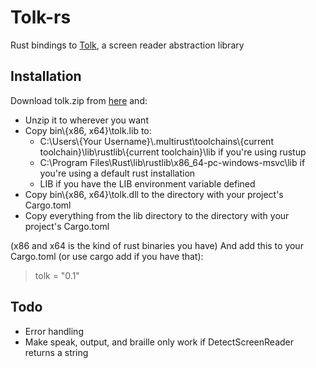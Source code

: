 # Tolk-rs
Rust bindings to [Tolk](https://github.com/dkager/tolk), a screen reader abstraction library

## Installation
Download tolk.zip from [here](https://ci.appveyor.com/api/projects/dkager/tolk/artifacts/tolk.zip?branch=master) and:
* Unzip it to wherever you want
* Copy bin\\{x86, x64}\tolk.lib to:
  * C:\Users\\{Your Username}\\.multirust\toolchains\\{current toolchain}\lib\rustlib\\{current toolchain}\lib if you're using rustup
  * C:\Program Files\Rust\lib\rustlib\x86_64-pc-windows-msvc\lib if you're using a default rust installation
  * LIB if you have the LIB environment variable defined
* Copy bin\\{x86, x64}\tolk.dll to the directory with your project's Cargo.toml
* Copy everything from the lib directory to the directory with your project's Cargo.toml

(x86 and x64 is the kind of rust binaries you have)
And add this to your Cargo.toml (or use cargo add if you have that):
> tolk = "0.1"

## Todo
* Error handling
* Make speak, output, and braille only work if DetectScreenReader returns a string